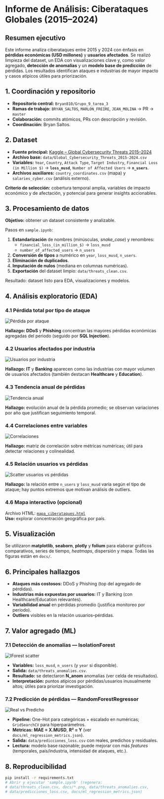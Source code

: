 # Informe de Análisis: Ciberataques Globales (2015–2024)

## Resumen ejecutivo
Este informe analiza ciberataques entre 2015 y 2024 con énfasis en **pérdidas económicas (USD millones)** y **usuarios afectados**. Se realizó limpieza del dataset, un EDA con visualizaciones clave y, como valor agregado, **detección de anomalías** y un **modelo base de predicción** de pérdidas. Los resultados identifican ataques e industrias de mayor impacto y casos atípicos útiles para priorización.

## 1. Coordinación y repositorio
- **Repositorio central:** `Bryan810/Grupo_9_tarea_3`
- **Ramas de trabajo:** `BRYAN_SALTOS`, `MARLON_FREIRE`, `JEAN_MOLINA` → PR → `master`
- **Colaboración:** commits atómicos, PRs con descripción y revisión.
- **Coordinación:** Bryan Saltos.

## 2. Dataset
- **Fuente principal:** [Kaggle – Global Cybersecurity Threats 2015–2024](https://www.kaggle.com/datasets/atharvasoundankar/global-cybersecurity-threats-2015-2024)
- **Archivo base:** `data/Global_Cybersecurity_Threats_2015-2024.csv`
- **Variables:** `Year`, `Country`, `Attack Type`, `Target Industry`,
  `Financial Loss (in Million $)` → **`loss_musd`**, `Number of Affected Users` → **`n_users`**.
- **Archivos auxiliares:** `country_coordinates.csv` (mapa) y `salaries_cyber.csv` (análisis externo).

**Criterio de selección:** cobertura temporal amplia, variables de impacto económico y de afectación, y potencial para generar insights accionables.

## 3. Procesamiento de datos
**Objetivo:** obtener un dataset consistente y analizable.

Pasos en `sample.ipynb`:
1. **Estandarización** de nombres (minúsculas, *snake_case*) y renombres:
   - `financial_loss_(in_million_$)` → `loss_musd`
   - `number_of_affected_users` → `n_users`
2. **Conversión de tipos** a numérico en `year`, `loss_musd`, `n_users`.
3. **Eliminación de duplicados**.
4. **Imputación de nulos** (mediana en columnas numéricas).
5. **Exportación** del dataset limpio: `data/threats_clean.csv`.

Resultado: dataset listo para EDA, visualizaciones y modelos.

## 4. Análisis exploratorio (EDA)

### 4.1 Pérdida total por tipo de ataque
![Pérdida por ataque](docs/loss_por_attacktype.png)

**Hallazgo:** **DDoS** y **Phishing** concentran las mayores pérdidas económicas agregadas del periodo (seguido por **SQL Injection**).

### 4.2 Usuarios afectados por industria
![Usuarios por industria](docs/users_por_industry.png)

**Hallazgo:** **IT** y **Banking** aparecen como las industrias con mayor volumen de usuarios afectados (también destacan **Healthcare** y **Education**).

### 4.3 Tendencia anual de pérdidas
![Tendencia anual](docs/trend_loss_year.png)

**Hallazgo:** evolución anual de la pérdida promedio; se observan variaciones por año que justifican seguimiento temporal.

### 4.4 Correlaciones entre variables
![Correlaciones](docs/corr_matrix.png)

**Hallazgo:** matriz de correlación sobre métricas numéricas; útil para detectar relaciones y colinealidad.

### 4.5 Relación usuarios vs pérdidas
![Scatter usuarios vs pérdidas](docs/scatter_users_loss.png)

**Hallazgo:** la relación entre `n_users` y `loss_musd` varía según el tipo de ataque; hay puntos extremos que motivan análisis de outliers.

### 4.6 Mapa interactivo (opcional)
Archivo HTML: [`mapa_ciberataques.html`](./mapa_ciberataques.html)  
**Uso:** explorar concentración geográfica por país.


## 5. Visualización
Se utilizaron **matplotlib**, **seaborn**, **plotly** y **folium** para elaborar gráficos comparativos, series de tiempo, *heatmaps*, dispersión y mapa. Todas las figuras están en `docs/`.


## 6. Principales hallazgos
- **Ataques más costosos:** DDoS y Phishing (top del agregado de pérdidas).
- **Industrias más expuestas por usuarios:** IT y Banking (con Healthcare/Education relevantes).
- **Variabilidad anual** en pérdidas promedio (justifica monitoreo por período).
- **Outliers** visibles en la relación usuarios–pérdidas.


## 7. Valor agregado (ML)

### 7.1 Detección de anomalías — IsolationForest
![IForest scatter](docs/iforest_scatter.png)

- **Variables:** `loss_musd`, `n_users` (y `year` si disponible).
- **Salida:** `data/threats_anomalies.csv`.
- **Resultado:** se detectaron **N_anom** anomalías (ver celda de resultados).
- **Interpretación:** puntos atípicos por pérdidas/usuarios inusualmente altos; útiles para priorizar investigación.

### 7.2 Predicción de pérdidas — RandomForestRegressor
![Real vs Predicho](docs/rf_actual_vs_pred.png)

- **Pipeline:** One-Hot para categóricas + escalado en numéricas; `GridSearchCV` para hiperparámetros.
- **Métricas:** **MAE = X.MUSD**, **R² = Y** (ver `docs/ml_regression_metrics.json`).
- **Salida:** `data/predicciones_loss.csv` con reales, predichos y residuales.
- **Lectura:** modelo base razonable; puede mejorar con más *features* (temporales, país/industria, intensidad de ataques, etc.).


## 8. Reproducibilidad
```bash
pip install -r requirements.txt
# Abrir y ejecutar 'sample.ipynb' (regenera:
# data/threats_clean.csv, docs/*.png, data/threats_anomalies.csv,
# data/predicciones_loss.csv, docs/ml_regression_metrics.json)
